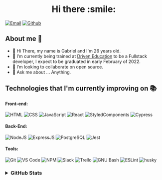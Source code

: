 <h1 align="center">Hi there :smile: </h1>


[![Email](https://img.shields.io/badge/Gmail-D14836?style=for-the-badge&logo=gmail&logoColor=white)](mailto:al2012.163.torres@gmail.com)
[![Github](https://img.shields.io/badge/GitHub-100000?style=for-the-badge&logo=github&logoColor=white)](https://github.com/gmtorres95)


## About me :speech_balloon:

- 👋 Hi There, my name is Gabriel and I'm 26 years old.
- 🔭 I’m currently being trained at [Driven Education](https://www.driven.com.br/) to be a Fullstack developer, I expect to be graduated in early February of 2022.
- 👯 I’m looking to collaborate on open source.
- 💬 Ask me about ... Anything.

## Technologies that I'm currently improving on :books:

#### Front-end:

![HTML](https://img.shields.io/badge/HTML5-E34F26?style=flat-square&logo=html5&logoColor=white)
![CSS](https://img.shields.io/badge/CSS3-1572B6?style=flat-square&logo=css3&logoColor=white)
![JavaScript](https://img.shields.io/badge/JavaScript-F7DF1E?style=flat-square&logo=javascript&logoColor=black)
![React](https://img.shields.io/badge/React-20232A?style=flat-square&logo=react&logoColor=61DAFB)
![StyledComponents](https://img.shields.io/badge/Styled--Components-DB7093?style=flat-square&logo=styled-components&logoColor=white)
![Cypress](https://img.shields.io/badge/Cypress-17202C?style=for-the-badge&logo=cypress&logoColor=white)

#### Back-End:

![NodeJS](https://img.shields.io/badge/Node.js-43853D?style=flat-square&logo=node.js&logoColor=white)
![ExpressJS](https://img.shields.io/badge/Express.js-404D59?style=flat-square&logo=express&logoColor=white)
![PostgreSQL](https://img.shields.io/badge/PostgreSQL-316192?style=flat-square&logo=postgresql&logoColor=white)
![Jest](https://img.shields.io/badge/Jest-C21325?style=flat-square&logo=jest&logoColor=white)


#### Tools:

![Git](https://img.shields.io/badge/Git-F05032?style=flat-square&logo=git&logoColor=white)
![VS Code](http://img.shields.io/badge/VS%20Code-007ACC?style=flat-square&logo=visual-studio-code&logoColor=ffffff)
![NPM](https://img.shields.io/badge/NPM-FFF?style=flat-square&logo=npm)
![Slack](https://img.shields.io/badge/Slack-4A154B?style=flat-square&logo=slack&logoColor=white)
![Trello](https://img.shields.io/badge/Trello-0079BF?style=flat-square&logo=trello&logoColor=white)
![GNU Bash](https://img.shields.io/badge/GNU_Bash-4EAA25?style=flat-square&logo=gnu-bash&logoColor=white)
![ESLint](https://img.shields.io/badge/ESLint-7c7ce9?style=flat-square&logo=ESLint)
![husky](https://img.shields.io/badge/husky-b0b0d5?style=flat-square)
  
<h3>
    <details>
        <summary>GitHub Stats</summary>
        <img align="left" width="450" src="https://github-readme-stats.vercel.app/api?username=gmtorres95&show_icons=true&theme=cobalt&count_private=true&hide=stars,issues" />
        <img align="left" src="https://github-readme-stats.vercel.app/api/top-langs/?username=gmtorres95&layout=compact" />
    </details>
</h3>
